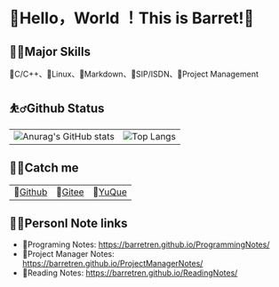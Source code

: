 # 🌟Hello，World ！This is Barret!🌟

## 🤾‍♀️Major Skills
🥕C/C++、🥕Linux、🥕Markdown、🥕SIP/ISDN、🥕Project Management

## ⛹️‍♂️Github Status
|||
|:-|:-|
|![Anurag's GitHub stats](https://github-readme-stats.vercel.app/api?username=barretren&count_private=true&show_icons=true)|![Top Langs](https://github-readme-stats.vercel.app/api/top-langs/?username=barretren&exclude_repo=AndroidDemos)|

## 🏋️‍♂️Catch me
||||
|:-|:-|:-|
|🎪[Github](https://github.com/barretren)|🎪[Gitee](https://gitee.com/barretren)|🎪[YuQue](https://www.yuque.com/barret)|

## 🚴‍♀️Personl Note links
* 🎡Programing Notes: https://barretren.github.io/ProgrammingNotes/
* 🎡Project Manager Notes: https://barretren.github.io/ProjectManagerNotes/
* 🎡Reading Notes: https://barretren.github.io/ReadingNotes/
